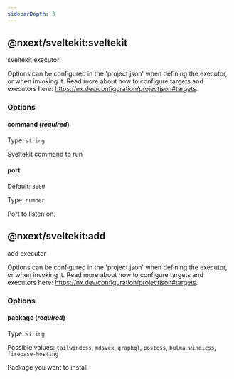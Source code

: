 ```yaml
---
sidebarDepth: 3
---
```


## @nxext/sveltekit:sveltekit

sveltekit executor

Options can be configured in the 'project.json' when defining the executor, or when invoking it. Read more about how to configure targets and executors here: https://nx.dev/configuration/projectjson#targets.

### Options

#### command (_**required**_)

Type: `string`

Sveltekit command to run

#### port

Default: `3000`

Type: `number`

Port to listen on.

## @nxext/sveltekit:add

add executor

Options can be configured in the 'project.json' when defining the executor, or when invoking it. Read more about how to configure targets and executors here: https://nx.dev/configuration/projectjson#targets.

### Options

#### package (_**required**_)

Type: `string`

Possible values: `tailwindcss`, `mdsvex`, `graphql`, `postcss`, `bulma`, `windicss`, `firebase-hosting`

Package you want to install
